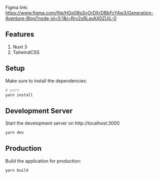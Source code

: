Figma link: https://www.figma.com/file/HGp08sSyOrDXrDBbFcY4w3/Generation-Aventure-Blog?node-id=0:1&t=Rrv2sRLavAX0ZUiL-0
## Features

1) Nuxt 3
2) TailwindCSS

## Setup

Make sure to install the dependencies:

```bash
# yarn
yarn install
```

## Development Server

Start the development server on http://localhost:3000

```bash
yarn dev
```

## Production

Build the application for production:

```bash
yarn build
```
